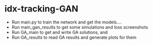 # idx-tracking-GAN
- Run main.py to train the network and get the models....
- Run main_gan_results to get some simulations and loss screenshots
- Run GA_main to get and write GA solutions, and
- Run GA_results to read GA results and generate plots for them
